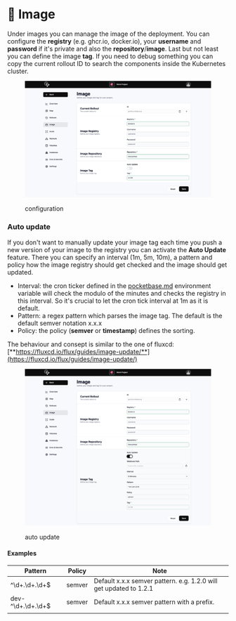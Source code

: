 # 💾 Image

Under images you can manage the image of the deployment. You can configure the **registry** (e.g. ghcr.io, docker.io), your **username** and **password** if it's private and also the **repository**/**image**. Last but not least you can define the image **tag**. If you need to debug something you can copy the current rollout ID to search the components inside the Kubernetes cluster.

<figure><img src="../.gitbook/assets/image (7).png" alt=""><figcaption><p>configuration</p></figcaption></figure>

### Auto update

If you don't want to manually update your image tag each time you push a new version of your image to the registry you can activate the **Auto Update** feature. There you can specify an interval (1m, 5m, 10m), a pattern and policy how the image registry should get checked and the image should get updated.

* Interval: the cron ticker defined in the [pocketbase.md](pocketbase.md "mention") environment variable will check the modulo of the minutes and checks the registry in this interval. So it's crucial to let the cron tick interval at 1m as it is default.
* Pattern: a regex pattern which parses the image tag. The default is the default semver notation x.x.x
* Policy: the policy (**semver** or **timestamp**) defines the sorting.

The behaviour and consept is similar to the one of fluxcd: [**https://fluxcd.io/flux/guides/image-update/**](https://fluxcd.io/flux/guides/image-update/)

<figure><img src="../.gitbook/assets/image.png" alt=""><figcaption><p>auto update</p></figcaption></figure>

#### Examples

| Pattern           | Policy | Note                                                               |
| ----------------- | ------ | ------------------------------------------------------------------ |
| ^\d+.\d+.\d+$     | semver | Default x.x.x semver pattern. e.g. 1.2.0 will get updated to 1.2.1 |
| dev-^\d+.\d+.\d+$ | semver | Default x.x.x semver pattern with a prefix.                        |
|                   |        |                                                                    |
